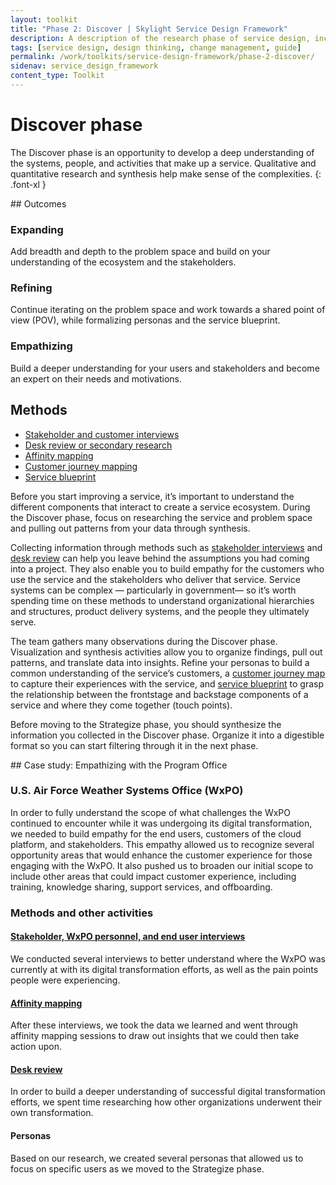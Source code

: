 ```yaml
---
layout: toolkit
title: "Phase 2: Discover | Skylight Service Design Framework"
description: A description of the research phase of service design, including outcomes and methods.
tags: [service design, design thinking, change management, guide]
permalink: /work/toolkits/service-design-framework/phase-2-discover/
sidenav: service_design_framework
content_type: Toolkit
---
```


# Discover phase

The Discover phase is an opportunity to develop a deep understanding of the systems, people, and activities that make up a service. Qualitative and quantitative research and synthesis help make sense of the complexities.
{: .font-xl }

<div class="callout--tip callout--summary" markdown="1">
## Outcomes

### Expanding
Add breadth and depth to the problem space and build on your understanding of the ecosystem and the stakeholders.

### Refining
Continue iterating on the problem space and work towards a shared point of view (POV), while formalizing personas and the service blueprint.

### Empathizing
Build a deeper understanding for your users and stakeholders and become an expert on their needs and motivations.

## Methods
- [Stakeholder and customer interviews](/work/toolkits/service-design-framework/methods/stakeholder-and-customer-interviews/)
- [Desk review or secondary research](/work/toolkits/service-design-framework/methods/desk-review-or-secondary-research/)
- [Affinity mapping](/work/toolkits/service-design-framework/methods/affinity-mapping/)
- [Customer journey mapping](/work/toolkits/service-design-framework/methods/customer-journey-mapping/)
- [Service blueprint](/work/toolkits/service-design-framework/methods/service-blueprint/)
</div>

Before you start improving a service, it’s important to understand the different components that interact to create a service ecosystem. During the Discover phase, focus on researching the service and problem space and pulling out patterns from your data through synthesis.

Collecting information through methods such as [stakeholder interviews](/work/toolkits/service-design-framework/methods/stakeholder-and-customer-interviews/) and [desk review](/work/toolkits/service-design-framework/methods/desk-review-or-secondary-research/) can help you leave behind the assumptions you had coming into a project. They also enable you to build empathy for the customers who use the service and the stakeholders who deliver that service. Service systems can be complex — particularly in government— so it’s worth spending time on these methods to understand organizational hierarchies and structures, product delivery systems, and the people they ultimately serve.

The team gathers many observations during the Discover phase. Visualization and synthesis activities allow you to organize findings, pull out patterns, and translate data into insights. Refine your personas to build a common understanding of the service’s customers, a [customer journey map](/work/toolkits/service-design-framework/methods/customer-journey-mapping/) to capture their experiences with the service, and [service blueprint](/work/toolkits/service-design-framework/methods/service-blueprint/) to grasp the relationship between the frontstage and backstage components of a service and where they come together (touch points).

Before moving to the Strategize phase, you should synthesize the information you collected in the Discover phase. Organize it into a digestible format so you can start filtering through it in the next phase.

<div class="callout callout--case-study" markdown="1">
## Case study: Empathizing with the Program Office

### U.S. Air Force Weather Systems Office (WxPO)

In order to fully understand the scope of what challenges the WxPO continued to encounter while it was undergoing its digital transformation, we needed to build empathy for the end users, customers of the cloud platform, and stakeholders. This empathy allowed us to recognize several opportunity areas that would enhance the customer experience for those engaging with the WxPO. It also pushed us to broaden our initial scope to include other areas that could impact customer experience, including training, knowledge sharing, support services, and offboarding.

### Methods and other activities

#### [Stakeholder, WxPO personnel, and end user interviews](/work/toolkits/service-design-framework/methods/stakeholder-and-customer-interviews/)

We conducted several interviews to better understand where the WxPO was currently at with its digital transformation efforts, as well as the pain points people were experiencing.

#### [Affinity mapping](/work/toolkits/service-design-framework/methods/affinity-mapping/)

After these interviews, we took the data we learned and went through affinity mapping sessions to draw out insights that we could then take action upon.

#### [Desk review](/work/toolkits/service-design-framework/methods/desk-review-or-secondary-research/)

In order to build a deeper understanding of successful digital transformation efforts, we spent time researching how other organizations underwent their own transformation.

#### Personas

Based on our research, we created several personas that allowed us to focus on specific users as we moved to the Strategize phase.
</div>
